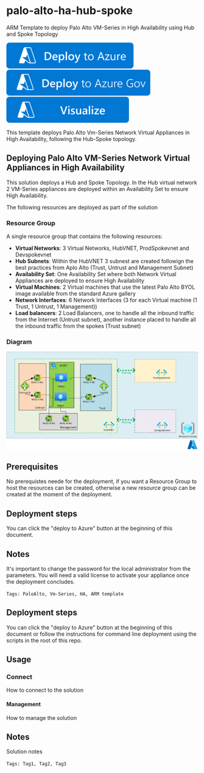 # palo-alto-ha-hub-spoke
ARM Template to deploy Palo Alto VM-Series in High Availability using Hub and Spoke Topology

[![Deploy To Azure](https://raw.githubusercontent.com/Azure/azure-quickstart-templates/master/1-CONTRIBUTION-GUIDE/images/deploytoazure.svg?sanitize=true)](https://portal.azure.com/#create/Microsoft.Template/uri/https%3A%2F%2Fgithub.com%2Fcdanvergara%2Fpalo-alto-ha-hub-spoke%2Fmain%2Fazuredeploy.json)
[![Deploy To Azure US Gov](https://raw.githubusercontent.com/Azure/azure-quickstart-templates/master/1-CONTRIBUTION-GUIDE/images/deploytoazuregov.svg?sanitize=true)](https://portal.azure.us/#create/Microsoft.Template/uri/https%3A%2F%2Fgithub.com%2Fcdanvergara%2Fpalo-alto-ha-hub-spoke%2Fmain%2Fazuredeploy.json)
[![Visualize](https://raw.githubusercontent.com/Azure/azure-quickstart-templates/master/1-CONTRIBUTION-GUIDE/images/visualizebutton.svg?sanitize=true)](http://armviz.io/#/?load=https://raw.githubusercontent.com/cdanvergara/palo-alto-ha-hub-spoke/main/azuredeploy.json)


This template deploys Palo Alto Vm-Series Network Virtual Appliances in High Availability, following the Hub-Spoke topology. 

## Deploying Palo Alto VM-Series Network Virtual Appliances in High Availability

This solution deploys a Hub and Spoke Topology. In the Hub virtual network 2 VM-Series appliances are deployed within an Availability Set to ensure High Availability.

The following resources are deployed as part of the solution

### Resource Group

A single resource group that contains the following resources:

- **Virtual Networks**: 3 Virtual Networks, HubVNET, ProdSpokevnet and Devspokevnet
- **Hub Subnets**: Within the HubVNET 3 subnest are created followign the best practices from Aplo Alto (Trust, Untrust and Management Subnet)
- **Availability Set**: One Availability Set where both Network Virtual Appliances are deployed to ensure High Availability
- **Virtual Machines**: 2 Virtual machines that use the latest Palo Alto BYOL image available from the standard Azure gallery
- **Network Interfaces**: 6 Network Interfaces (3 for each Virtual machine (1 Trust, 1 Untrust, 1 Management))
- **Load balancers**: 2 Load Balancers, one to handle all the inbound traffic from the Internet (Untrust subnet), another instance placed to handle all the inbound traffic from the spokes (Trust subnet)

### Diagram

![alt text](images/paloaltodiagram.png "Diagram of the resources created by the template") 

## Prerequisites

No prerequistes neede for the deployment, if you want a Resource Group to host the resources can be created, otherwise a new resource group can be created at the moment of the deployment.

## Deployment steps

You can click the "deploy to Azure" button at the beginning of this document.

## Notes

It's important to change the password for the local administrator from the parameters.
You will need a valid license to activate your appliance once the deployment concludes.

`Tags: PaloAlto, Vm-Series, HA, ARM template`

## Deployment steps

You can click the "deploy to Azure" button at the beginning of this document or follow the instructions for command line deployment using the scripts in the root of this repo.

## Usage

### Connect

How to connect to the solution

#### Management

How to manage the solution

## Notes

Solution notes

`Tags: Tag1, Tag2, Tag3`
